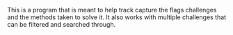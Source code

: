 This is a program that is meant to help track capture the flags challenges and the methods taken to solve it. It also works with multiple challenges that can be filtered and searched through.
